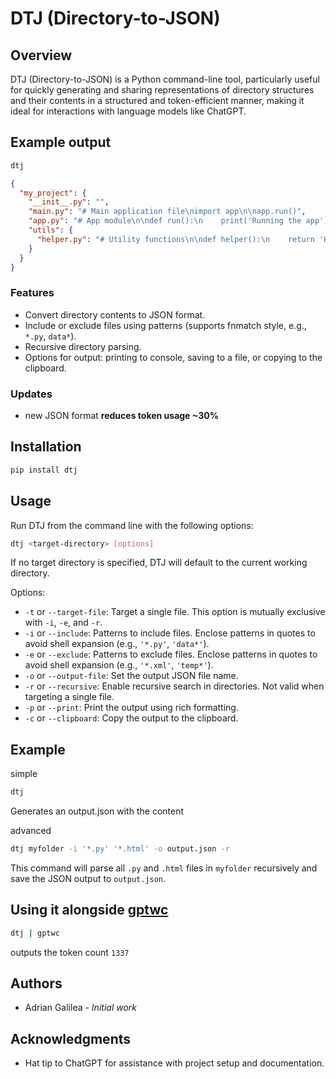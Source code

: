 
# DTJ (Directory-to-JSON)

## Overview
DTJ (Directory-to-JSON) is a Python command-line tool, particularly useful for quickly generating and sharing representations of directory structures and their contents in a structured and token-efficient manner, making it ideal for interactions with language models like ChatGPT.

## Example output
```bash
dtj
```

```json
{
  "my_project": {
    "__init__.py": "",
    "main.py": "# Main application file\nimport app\n\napp.run()",
    "app.py": "# App module\n\ndef run():\n    print('Running the app')",
    "utils": {
      "helper.py": "# Utility functions\n\ndef helper():\n    return 'Helper function'"
    }
  }
}
```

### Features
- Convert directory contents to JSON format.
- Include or exclude files using patterns (supports fnmatch style, e.g., `*.py`, `data*`).
- Recursive directory parsing.
- Options for output: printing to console, saving to a file, or copying to the clipboard.

### Updates
- new JSON format **reduces token usage ~30%**

## Installation

```bash
pip install dtj
```

## Usage

Run DTJ from the command line with the following options:

```bash
dtj <target-directory> [options]
```

If no target directory is specified, DTJ will default to the current working directory.

Options:
- `-t` or `--target-file`: Target a single file. This option is mutually exclusive with `-i`, `-e`, and `-r`.
- `-i` or `--include`: Patterns to include files. Enclose patterns in quotes to avoid shell expansion (e.g., `'*.py'`, `'data*'`).
- `-e` or `--exclude`: Patterns to exclude files. Enclose patterns in quotes to avoid shell expansion (e.g., `'*.xml'`, `'temp*'`).
- `-o` or `--output-file`: Set the output JSON file name.
- `-r` or `--recursive`: Enable recursive search in directories. Not valid when targeting a single file.
- `-p` or `--print`: Print the output using rich formatting.
- `-c` or `--clipboard`: Copy the output to the clipboard.

## Example
simple
```bash
dtj
```

Generates an output.json with the content

advanced
```bash
dtj myfolder -i '*.py' '*.html' -o output.json -r
```

This command will parse all `.py` and `.html` files in `myfolder` recursively and save the JSON output to `output.json`.

## Using it alongside [gptwc](https://github.com/lwneal/gptwc)

```bash
dtj | gptwc
```
outputs the token count
`1337`

## Authors

- Adrian Galilea - *Initial work*

## Acknowledgments

- Hat tip to ChatGPT for assistance with project setup and documentation.

